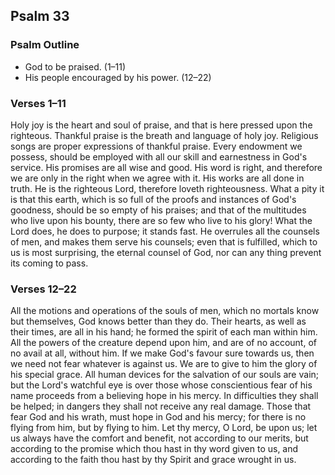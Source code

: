 ## Psalm 33

### Psalm Outline

- God to be praised. (1–11)
- His people encouraged by his power. (12–22)

### Verses 1–11

Holy joy is the heart and soul of praise, and that is here pressed upon the righteous. Thankful praise is the breath and language of holy joy. Religious songs are proper expressions of thankful praise. Every endowment we possess, should be employed with all our skill and earnestness in God's service. His promises are all wise and good. His word is right, and therefore we are only in the right when we agree with it. His works are all done in truth. He is the righteous Lord, therefore loveth righteousness. What a pity it is that this earth, which is so full of the proofs and instances of God's goodness, should be so empty of his praises; and that of the multitudes who live upon his bounty, there are so few who live to his glory! What the Lord does, he does to purpose; it stands fast. He overrules all the counsels of men, and makes them serve his counsels; even that is fulfilled, which to us is most surprising, the eternal counsel of God, nor can any thing prevent its coming to pass.

### Verses 12–22

All the motions and operations of the souls of men, which no mortals know but themselves, God knows better than they do. Their hearts, as well as their times, are all in his hand; he formed the spirit of each man within him. All the powers of the creature depend upon him, and are of no account, of no avail at all, without him. If we make God's favour sure towards us, then we need not fear whatever is against us. We are to give to him the glory of his special grace. All human devices for the salvation of our souls are vain; but the Lord's watchful eye is over those whose conscientious fear of his name proceeds from a believing hope in his mercy. In difficulties they shall be helped; in dangers they shall not receive any real damage. Those that fear God and his wrath, must hope in God and his mercy; for there is no flying from him, but by flying to him. Let thy mercy, O Lord, be upon us; let us always have the comfort and benefit, not according to our merits, but according to the promise which thou hast in thy word given to us, and according to the faith thou hast by thy Spirit and grace wrought in us.

